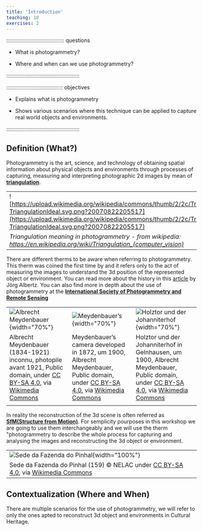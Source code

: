 ```yaml
---
title: 'Introduction'
teaching: 10
exercises: 2
---
```

:::::::::::::::::::::::::::::::::::::: questions 
- What is photogrammetry?

- Where and when can we use photogrammetry?

::::::::::::::::::::::::::::::::::::::::::::::::

::::::::::::::::::::::::::::::::::::: objectives
- Explains what is photogrammetry

- Shows various scenarios where this technique can be applied to capture real world objects and environments.

<!-- - Advantages and disadvantages for the use of this techniques.-->

::::::::::::::::::::::::::::::::::::::::::::::::




## Definition (What?)
Photogrammetry is the art, science, and technology of 
obtaining spatial information
about physical objects and environments 
through processes of capturing, 
measuring and interpreting photographic 2d images by mean of [**triangulation**](https://en.wikipedia.org/wiki/Triangulation_(computer_vision)).

|   |   |
|---|---|
| ![https://upload.wikimedia.org/wikipedia/commons/thumb/2/2c/TriangulationIdeal.svg/1280px-TriangulationIdeal.svg.png?20070822205517](https://upload.wikimedia.org/wikipedia/commons/thumb/2/2c/TriangulationIdeal.svg/1280px-TriangulationIdeal.svg.png?20070822205517) | ![https://upload.wikimedia.org/wikipedia/commons/c/c2/Fotogrammetria_digitale.jpg](https://upload.wikimedia.org/wikipedia/commons/c/c2/Fotogrammetria_digitale.jpg) |
|*Triangulation meaning in photogrammetry - from wikipedia: https://en.wikipedia.org/wiki/Triangulation_(computer_vision)* | Comparison between analogue and digital stereometric cameras - DaddabboA, Public domain, under [CC BY-SA 4.0](https://creativecommons.org/licenses/by-sa/4.0), via [Wikimedia Commons](https://commons.wikimedia.org/wiki/File:Confronto_analogic0_digital.jpg) |



There are different therms to be aware when referring to photogrammetry. This therm was coined the first time by   and it refers only to the act of measuring the images to understand the 3d position of the represented object or environment. You can read more about the history in this [article](http://www.theulegium.de/fileadmin/user_upload/Texte/Meydenb.pdf) by Jörg Albertz. You can also find more in depth about the use of photogrammetry at the [**International Society of Photogrammetry and Remote Sensing**](https://www.isprs.org/)




|   |   |   |
|---|---|---|
| ![Albrecht Meydenbauer](https://upload.wikimedia.org/wikipedia/commons/f/f3/Albrecht_Meydenbauer_%281834-1921%29.jpg){width="70%"} | ![Meydenbauer’s](https://upload.wikimedia.org/wikipedia/commons/b/b3/Nakres_fotogrammetricke_kamery.jpg){width="70%"} | ![Holztor und der Johanniterhof](https://upload.wikimedia.org/wikipedia/commons/7/7d/Gelnhausen_Johanniterhof_81-015.jpg){width="70%"} |
| Albrecht Meydenbauer (1834-1921) inconnu, photopile avant 1921, Public domain, under [CC BY-SA 4.0](https://creativecommons.org/licenses/by-sa/4.0), via [Wikimedia Commons](https://commons.wikimedia.org/wiki/File:Albrecht_Meydenbauer_(1834-1921).jpg) | Meydenbauer’s camera developed in 1872, um 1900, Albrecht Meydenbauer, Public domain, under [CC BY-SA 4.0](https://creativecommons.org/licenses/by-sa/4.0), via [Wikimedia Commons](https://commons.wikimedia.org/wiki/File:Nakres_fotogrammetricke_kamery.jpg) | Holztor und der Johanniterhof in Gelnhausen, um 1900, Albrecht Meydenbauer, Public domain, under [CC BY-SA 4.0](https://creativecommons.org/licenses/by-sa/4.0), via [Wikimedia Commons](https://commons.wikimedia.org/wiki/File:Gelnhausen_Johanniterhof_81-015.jpg) | 
|  |


In reality the reconstruction of the 3d scene is often referred as [**SfM(Structure from Motion)**](https://en.wikipedia.org/wiki/Structure_from_motion). For semplicity pourposes in this workshop we are going to use them interchangeably and we will use the therm "photogrammetry to describe the whole process for capturing and analysing the images and reconstructing the 3d object or environment. 


|   |
|---|
| ![Sede da Fazenda do Pinhal](https://upload.wikimedia.org/wikipedia/commons/4/42/Sede_da_Fazenda_do_Pinhal_%28159%29%2C_N.ELAC.jpg){width="100%"} | |
| Sede da Fazenda do Pinhal (159) &copy; NELAC under [CC BY-SA 4.0](https://creativecommons.org/licenses/by-sa/4.0), via [Wikimedia Commons](https://en.wikipedia.org/wiki/File:Sede_da_Fazenda_do_Pinhal_(163),_N.ELAC.jpg) |

<!--| Sede da Fazenda do Pinhal (159) &copy; NELAC under [CC BY-SA 4.0](https://creativecommons.org/licenses/by-sa/4.0), via [Wikimedia Commons 
| Sede da Fazenda do Pinhal (159) &copy; NELAC under [CC BY-SA 4.0](https://creativecommons.org/licenses/by-sa/4.0), via [Wikimedia Commons |-->





## Contextualization (Where and When)
There are multiple scenarios for the use of photogrammetry, we will refer to only the ones apted to reconstruct 3d object and environments in Cultural Heritage.





